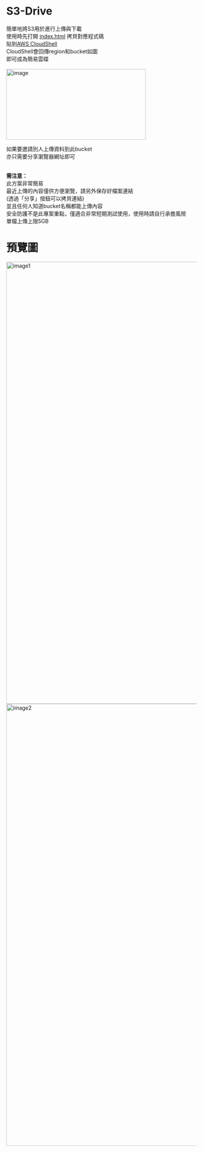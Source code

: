 # S3-Drive
簡單地將S3用於進行上傳與下載<br />
使用時先打開 [index.html](index.html) 拷貝對應程式碼<br />
貼到[AWS CloudShell](https://ap-southeast-1.console.aws.amazon.com/cloudshell/home?region=ap-southeast-1)<br />
CloudShell會回傳region和bucket如圖<br />
即可成為簡易雲碟<br /><br />
<img width="369" height="187" alt="image" src="https://github.com/user-attachments/assets/cd069ff8-8f15-44b0-bd01-936918d538e1" />

如果要邀請別人上傳資料到此bucket<br />
亦只需要分享瀏覽器網址即可<br /><br />

<b>需注意：</b><br />
此方案非常簡易<br />
最近上傳的內容僅供方便瀏覽，請另外保存好檔案連結<br />
(透過「分享」按鈕可以拷貝連結)<br />
並且任何人知道bucket名稱都能上傳內容<br />
安全防護不是此專案重點，僅適合非常短期測試使用，使用時請自行承擔風險<br />
單檔上傳上限5GB<br />

# 預覽圖
<img width="1800" height="1169" alt="image1" src="https://github.com/user-attachments/assets/89eda663-83f3-4a2f-b3f5-0288cf94e522" />
<img width="1800" height="1169" alt="image2" src="https://github.com/user-attachments/assets/71c1932e-6239-4db5-94b3-5a13e8d1f96d" />
